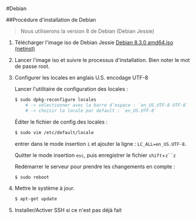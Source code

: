 #Debian

##Procédure d'installation de Debian

>Nous utiliserons la version 8 de Debian (Debian Jessie)

1. Télécharger l'image iso de Debian Jessie [Debian 8.3.0 amd64.iso (netinst)](http://cdimage.debian.org/debian-cd/8.3.0/amd64/iso-cd/debian-8.3.0-amd64-netinst.iso)
2. Lancer l'image iso et suivre le processus d'installation. Bien noter le mot de passe root.
    
3. Configurer les locales en anglais U.S. encodage UTF-8

    Lancer l'utilitaire de configuration des locales :
    ```bash
    $ sudo dpkg-reconfigure locales
	    # -> sélectionner avec la barre d’espace : `en_US.UTF-8 UTF-8`
		# -> choisir la locale par default : `en_US.UTF-8`
	```

	Éditer le fichier de config des locales :
    ```bash
    $ sudo vim /etc/default/locale
    ```
    entrer dans le mode insertion `i` et ajouter la ligne : `LC_ALL=en_US.UTF-8`. 
    
    Quitter le mode insertion `esc`, puis enregistrer le fichier `shift`+`z``z`
    
    Redémarrer le serveur pour prendre les changements en compte :
    ```bash
    $ sudo reboot
    ```

4. Mettre le système à jour.

    ```bash
    $ apt-get update
    ```
5. Installer/Activer SSH si ce n'est pas déjà fait









